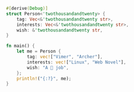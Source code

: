 ```rust
#[derive(Debug)]
struct Person<'twothousandandtwenty> {
    tag: Vec<&'twothousandandtwenty str>,
    interests: Vec<&'twothousandandtwenty str>,
    wish: &'twothousandandtwenty str,
}

fn main() {
    let me = Person {
        tag: vec!["Vimer", "Archer"],
        interests: vec!["Linux", "Web Novel"],
        wish: "A 🦀 job",
    };  
    println!("{:?}", me);
}
```

<!--
**fortime/fortime** is a ✨ _special_ ✨ repository because its `README.md` (this file) appears on your GitHub profile.

Here are some ideas to get you started:

- 🔭 I’m currently working on ...
- 🌱 I’m currently learning ...
- 👯 I’m looking to collaborate on ...
- 🤔 I’m looking for help with ...
- 💬 Ask me about ...
- 📫 How to reach me: ...
- 😄 Pronouns: ...
- ⚡ Fun fact: ...
-->
